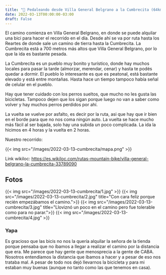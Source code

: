 ```yaml
---
title: "🚴 Pedaleando desde Villa General Belgrano a la Cumbrecita (64km)"
date: 2022-03-13T00:00:00-03:00
draft: False
---
```


El camino comienza en Villa General Belgrano, en donde se puede alquilar una bici para hacer el recorrido en el día. Desde ahí se va por ruta hasta los Reartes de donde sale un camino de tierra hasta la Cumbrecita. La Cumbrecita está a 700 metros más altos que Villa General Belgrano, por lo que la ida es bastante pesada. 

La Cumbrecita es un pueblo muy bonito y turístico, donde hay muchos locales para pasar la tarde (almorzar, merendar, cenar) y hasta te podés quedar a dormir. El pueblo lo interesante es que es peatonal, está bastante elevado y está entre montañas. Hasta hace un tiempo tampoco había señal de celular en el pueblo.

Hay que tener cuidado con los perros sueltos, que mucho no les gusta las bicicletas. Tampoco dejen que los sigan porque luego no van a saber como volver y hay muchos perros perdidos por ahí.

La vuelta se vuelve por asfalto, es decir por la ruta, asi que hay que ir bien en el borde para que no nos coma ningún auto. La vuelta se hace mucho más fácil al ser bajada, solo hay una subida un poco complicada. La ida la hicimos en 4 horas y la vuelta en 2 horas.

Nuestro recorrido:

{{< img src="/images/2022-03-13-cumbrecita/mapa.png" >}}

Link wikiloc: https://es.wikiloc.com/rutas-mountain-bike/villa-general-belgrano-la-cumbrecita-33789090

## Fotos

{{< img src="/images/2022-03-13-cumbrecita/1.jpg" >}}
{{< img src="/images/2022-03-13-cumbrecita/2.jpg" title="Con cara feliz porque recién empezábamos el camino.">}}
{{< img src="/images/2022-03-13-cumbrecita/3.jpg" title="Lloviznó un poco en el camino pero fue tolerable como para no parar.">}}
{{< img src="/images/2022-03-13-cumbrecita/4.jpg" >}}


### Yapa

Es gracioso que las bicis no nos la quería alquilar la señora de la tienda porque pensaba que no íbamos a llegar a realizar el camino por la distancia que era. Me parece que hay gente que menosprecia a la gente de CABA. Nosotros entendíamos la distancia que íbamos a hacer y a pesar de eso nos trataba mal. A pesar de todo nos dejó llevarnos la bicicleta y para mi estaban muy buenas (aunque no tanto como las que tenemos en casa).
